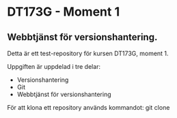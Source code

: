 DT173G - Moment 1
=================

Webbtjänst för versionshantering.
--------------------------------

Detta är ett test-repository för kursen DT173G, moment 1.

Uppgiften är uppdelad i tre delar:

* Versionshantering 
* Git 
* Webbtjänst för versionshantering

För att klona ett repository används kommandot: git clone